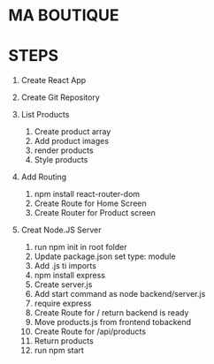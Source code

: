 # MA BOUTIQUE

# STEPS

1. Create React App

2. Create Git Repository

3. List Products

   1. Create product array
   2. Add product images
   3. render products
   4. Style products

4. Add Routing

   1. npm install react-router-dom
   2. Create Route for Home Screen
   3. Create Router for Product screen

5. Creat Node.JS Server
   1. run npm init in root folder
   2. Update package.json set type: module
   3. Add .js ti imports
   4. npm install express
   5. Create server.js
   6. Add start command as node backend/server.js
   7. require express
   8. Create Route for / return backend is ready
   9. Move products.js from frontend tobackend
   10. Create Route for /api/products
   11. Return products
   12. run npm start
